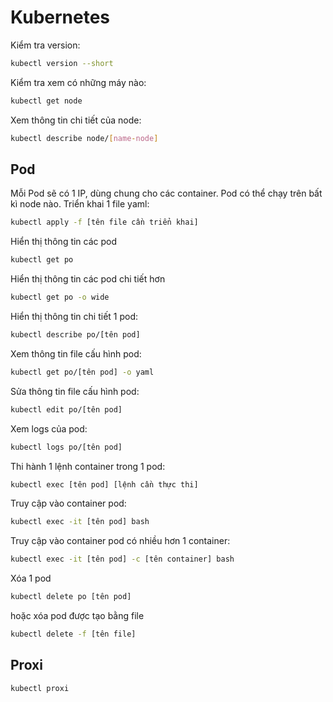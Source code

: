 # Kubernetes

Kiểm tra version: 
```sh
kubectl version --short
```
Kiểm tra xem có những máy nào: 
```sh
kubectl get node
```
Xem thông tin chi tiết của node:
```sh
kubectl describe node/[name-node]
```

## Pod
Mỗi Pod sẽ có 1 IP, dùng chung cho các container. Pod có thể chạy trên bất kì node nào.
Triển khai 1 file yaml:
```sh
kubectl apply -f [tên file cần triển khai]
```

Hiển thị thông tin các pod 
```sh
kubectl get po
```
Hiển thị thông tin các pod chi tiết hơn
```sh
kubectl get po -o wide
```
Hiển thị thông tin chi tiết 1 pod:
```sh
kubectl describe po/[tên pod]
```
Xem thông tin file cấu hình pod:
```sh
kubectl get po/[tên pod] -o yaml
```
Sửa thông tin file cấu hình pod:
```sh
kubectl edit po/[tên pod]
```
Xem logs của pod:
```sh
kubectl logs po/[tên pod]
```
Thi hành 1 lệnh container trong 1 pod:
```sh
kubectl exec [tên pod] [lệnh cần thực thi]
```
Truy cập vào container pod:
```sh
kubectl exec -it [tên pod] bash
```
Truy cập vào container pod có nhiều hơn 1 container:
```sh
kubectl exec -it [tên pod] -c [tên container] bash
```
Xóa 1 pod
```sh
kubectl delete po [tên pod]
```
hoặc xóa pod được tạo bằng file
```sh
kubectl delete -f [tên file]
```

## Proxi
```sh
kubectl proxi
```


